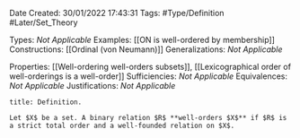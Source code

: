 <div class="topSpace"></div>

Date Created: 30/01/2022 17:43:31
Tags: #Type/Definition #Later/Set_Theory

Types: _Not Applicable_
Examples: [[ON is well-ordered by membership]]
Constructions: [[Ordinal (von Neumann)]]
Generalizations: _Not Applicable_

Properties: [[Well-ordering well-orders subsets]], [[Lexicographical order of well-orderings is a well-order]]
Sufficiencies: _Not Applicable_
Equivalences: _Not Applicable_
Justifications: _Not Applicable_

``` ad-Definition
title: Definition.

Let $X$ be a set. A binary relation $R$ **well-orders $X$** if $R$ is a strict total order and a well-founded relation on $X$.

```
